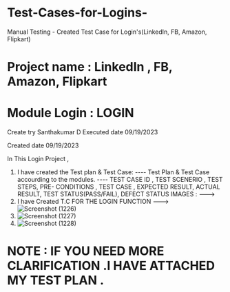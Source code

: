 # Test-Cases-for-Logins-
Manual Testing - Created Test Case for Login's(LinkedIn, FB, Amazon, Flipkart)

# Project name : LinkedIn , FB, Amazon, Flipkart 

# Module Login : LOGIN

Create try Santhakumar D Executed date 09/19/2023

Created date 09/19/2023

In This Login Project , 

1. I have created the Test plan & Test Case: ---- Test Plan & Test Case accourding to the modules. ---- TEST CASE ID , TEST SCENERIO , TEST STEPS, PRE- CONDITIONS , TEST CASE , EXPECTED RESULT, ACTUAL RESULT, TEST STATUS(PASS/FAIL), DEFECT STATUS IMAGES : --->
2. I have Created T.C FOR THE LOGIN FUNCTION ---> ![Screenshot (1226)](https://github.com/santha19/Test-Cases-for-Login-s-/assets/136115122/4e18f7bf-9980-4c02-8d73-c799bab57fee)
3. ![Screenshot (1227)](https://github.com/santha19/Test-Cases-for-Login-s-/assets/136115122/185e28ad-db42-400b-bb13-e788a8dc4380)
4. ![Screenshot (1228)](https://github.com/santha19/Test-Cases-for-Login-s-/assets/136115122/37042c24-16c9-4c44-868f-9e33fc0a0dd4)

# NOTE : IF YOU NEED MORE CLARIFICATION .I HAVE ATTACHED MY TEST PLAN .


